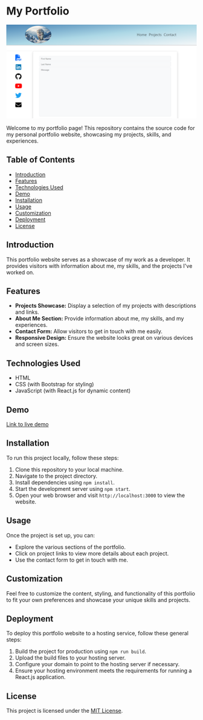 # My Portfolio

![Screenshot](./src/assets/images/portfolio_in_react.png)

Welcome to my portfolio page! This repository contains the source code for my personal portfolio website, showcasing my projects, skills, and experiences.

## Table of Contents

- [Introduction](#introduction)
- [Features](#features)
- [Technologies Used](#technologies-used)
- [Demo](#demo)
- [Installation](#installation)
- [Usage](#usage)
- [Customization](#customization)
- [Deployment](#deployment)
- [License](#license)

## Introduction

This portfolio website serves as a showcase of my work as a developer. It provides visitors with information about me, my skills, and the projects I've worked on.

## Features

- **Projects Showcase:** Display a selection of my projects with descriptions and links.
- **About Me Section:** Provide information about me, my skills, and my experiences.
- **Contact Form:** Allow visitors to get in touch with me easily.
- **Responsive Design:** Ensure the website looks great on various devices and screen sizes.

## Technologies Used

- HTML
- CSS (with Bootstrap for styling)
- JavaScript (with React.js for dynamic content)

## Demo

[Link to live demo](https://filipkotanski.github.io/Portfolio-In-React/) 

## Installation

To run this project locally, follow these steps:

1. Clone this repository to your local machine.
2. Navigate to the project directory.
3. Install dependencies using `npm install`.
4. Start the development server using `npm start`.
5. Open your web browser and visit `http://localhost:3000` to view the website.

## Usage

Once the project is set up, you can:

- Explore the various sections of the portfolio.
- Click on project links to view more details about each project.
- Use the contact form to get in touch with me.

## Customization

Feel free to customize the content, styling, and functionality of this portfolio to fit your own preferences and showcase your unique skills and projects.

## Deployment

To deploy this portfolio website to a hosting service, follow these general steps:

1. Build the project for production using `npm run build`.
2. Upload the build files to your hosting server.
3. Configure your domain to point to the hosting server if necessary.
4. Ensure your hosting environment meets the requirements for running a React.js application.

## License

This project is licensed under the [MIT License](LICENSE).